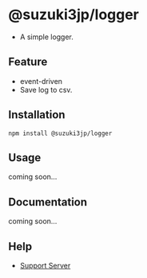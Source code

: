 # @suzuki3jp/logger
- A simple logger.
## Feature
- event-driven
- Save log to csv.
## Installation
```Shell
npm install @suzuki3jp/logger
```
## Usage
coming soon...
## Documentation
coming soon...
## Help
- [Support Server](https://suzuki-dev.com/support)
